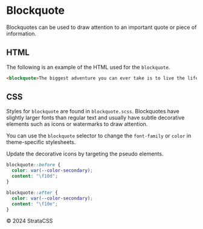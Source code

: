 # Blockquote

Blockquotes can be used to draw attention to an important quote or piece of information.

## HTML

The following is an example of the HTML used for the `blockquote`.

```html
<blockquote>The biggest adventure you can ever take is to live the life of your dreams.</blockquote>
```

## CSS

Styles for `blockquote` are found in `blockquote.scss`. Blockquotes have slightly larger fonts than regular text and usually have subtle decorative elements such as icons or watermarks to draw attention.

You can use the `blockquote` selector to change the `font-family` or `color` in theme-specific stylesheets.

Update the decorative icons by targeting the pseudo elements.

```css
blockquote::before {
  color: var(--color-secondary);
  content: "\f10d";
}

blockquote::after {
  color: var(--color-secondary);
  content: "\f10e";
}
```

  <div class="footer">
    <p>&copy; 2024 StrataCSS</p>
  </div>
